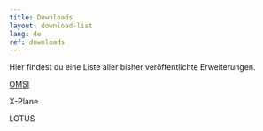 ```yaml
---
title: Downloads
layout: download-list
lang: de
ref: downloads
---
```


Hier findest du eine Liste aller bisher veröffentlichte Erweiterungen.

<a href="#omsi" class="btn btn-primary">OMSI</a>

X-Plane

LOTUS
